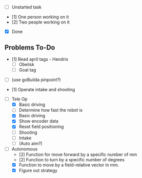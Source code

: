 
- [ ] Unstarted task
- [1] One person working on it
- [2] Two people working on it
- [x] Done

## Problems To-Do

- [1] Read april tags - Hendrix
    - [ ] Obelisk
    - [ ] Goal tag
- [ ] (use goBuilda pinpoint?)
- [1] Operate intake and shooting
- [ ] Tele Op
  - [x] Basic driving
  - [ ] Determine how fast the robot is
  - [x] Basic driving
  - [x] Show encoder data
  - [x] Reset field positioning
  - [ ] Shooting
  - [ ] Intake
  - [ ] (Auto aim?)
- [ ] Autonomous
    - [2] Function for move forward by a specific number of mm
    - [2] Function to turn by a specific number of degrees
    - [x] Function to move by a field-relative vector in mm.
    - [x] Figure out strategy